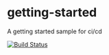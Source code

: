 # getting-started
A getting started sample for ci/cd

[![Build Status](https://dev.azure.com/floriangaensslen/floriangaensslen/_apis/build/status/fgaensslen.getting-started?branchName=master)](https://dev.azure.com/floriangaensslen/floriangaensslen/_build/latest?definitionId=3&branchName=master)
